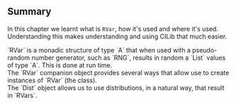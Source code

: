 ## Summary

In this chapter we learnt what is `RVar`, how it's used and where it's used.
Understanding this makes understanding and using CILib that much easier.

<div class="callout callout-info">
`RVar` is a monadic structure of type `A` that when used with a pseudo-random number generator, such as `RNG`,
results in random a `List` values of type `A`. This is done at run time.
</div>

<div class="callout callout-info">
The `RVar` companion object provides several ways that allow use to create instances of `RVar` (the class).
</div> 

<div class="callout callout-info">
The `Dist` object allows us to use distributions, in a natural way, that result in `RVars`.
</div> 